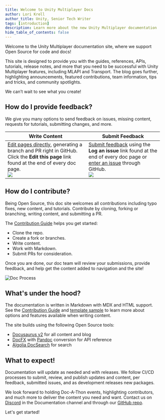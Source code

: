 ```yaml
---
title: Welcome to Unity Multiplayer Docs
author: Lori Krell
author_title: Unity, Senior Tech Writer
tags: [introduction]
description: Learn more about the new Unity Multiplayer documentation
hide_table_of_contents: false
---
```


Welcome to the Unity Multiplayer documentation site, where we support Open Source for code and docs! 

This site is designed to provide you with the guides, references, APIs, tutorials, release notes, and more that you need to be successful with Unity Multiplayer features, including MLAPI and Transport. The blog goes further, highlighting announcements, featured contributions, team information, tips and tricks, and community spotlights. 

We can’t wait to see what you create!

## How do I provide feedback?

We give you many options to send feedback on issues, missing content, requests for tutorials, submitting changes, and more.

| Write Content | Submit Feedback |
| -- | -- |
| [Edit pages directly](https://github.com/Unity-Technologies/com.unity.multiplayer.docs/wiki/Contributing-Content#edit-a-page-from-website), generating a branch and PR right in GitHub. Click the **Edit this page** link found at the end of every doc page.<br/>![](/img/wiki-editlink.png) | [Submit feedback](https://github.com/Unity-Technologies/com.unity.multiplayer.docs/wiki/Contributing-Content#submit-an-issue) using the **Log an issue** link found at the end of every doc page or [enter an issue](https://github.com/Unity-Technologies/com.unity.multiplayer.docs/issues/new/choose) through GitHub.<br/>![](/img/wiki-issue.png) |

## How do I contribute?

Being Open Source, this doc site welcomes all contributions including typo fixes, new content, and tutorials. Contribute by cloning, forking or branching, writing content, and submitting a PR. 

The [Contribution Guide](https://github.com/Unity-Technologies/com.unity.multiplayer.docs/wiki) helps you get started:

* Clone the repo.
* Create a fork or branches.
* Write content.
* Work with Markdown.
* Submit PRs for consideration.

Once you are done, our doc team will review your submissions, provide feedback, and help get the content added to navigation and the site!

![Doc Process](/img/blog/contribute-pass.png)

## What's under the hood?

The documentation is written in Markdown with MDX and HTML support. See the [Contribution Guide](https://github.com/Unity-Technologies/com.unity.multiplayer.docs/wiki/Working-with-Markdown) and [template sample](/docs/template) to learn more about options and features available when writing content.

The site builds using the following Open Source tools:

* [Docusaurus v2](https://v2.docusaurus.io/) for all content and blog
* [DocFX](https://dotnet.github.io/docfx/) with [Pandoc](https://pandoc.org/) conversion for API reference
* [Algolia DocSearch](https://v2.docusaurus.io/docs/search) for search

## What to expect!

Documentation will update as needed and with releases. We follow CI/CD processes to submit, review, and publish updates and content, per feedback, submitted issues, and as development releases new packages.

We look forward to holding Doc-A-Thon events, highlighting contributors, and much more to deliver the content you need and want. Contact us on [Discord](http://discord.mlapi.network/) in the Documentation channel and through our [GitHub repo](https://github.com/Unity-Technologies/com.unity.multiplayer.docs).

Let's get started!
